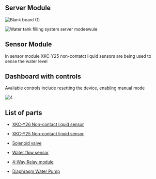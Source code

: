 ## Server Module
![Blank board (1)](https://github.com/user-attachments/assets/54be6e37-bd97-4c0d-93cb-e977861a1228)

![Water tank filling system server modeewule](https://github.com/user-attachments/assets/6f904537-a3bf-4d17-9906-dd097b8f124b)

## Sensor Module

In sensor module XKC-Y25 non-contatct liquid sensors are being used to sense the water level

## Dashboard with controls

Available controls include resetting the device, enabling manual mode 

![4](https://github.com/user-attachments/assets/d685dce1-b20f-4799-8c9a-45ef03729e59)

## List of parts
- [XKC-Y26 Non-contact liquid sensor](https://s.click.aliexpress.com/e/_olcwmj7?spm=a2g0o.order_list.order_list_main.5.4ded1802VFB7D3&dp=112.134.151.218-GmH8FXymziA&af=d99%3A&cn=1005005730447592&_gl=1*1oofl7o*_gcl_au*MTIxOTcwNjEzNS4xNzM1NzQ0NTc0*_ga*MTI0NDY5ODY5MC4xNzM1NzQ0NTc3*_ga_VED1YSGNC7*MTczNzg5NDIzNi40LjEuMTczNzg5NTExNy42MC4wLjA.)

- [XKC-Y25 Non-contact liquid sensor](https://s.click.aliexpress.com/e/_oDhu1gv?spm=a2g0o.order_list.order_list_main.30.4ded1802VFB7D3&dp=112.134.151.218-GmH8FXymziA&af=d99%3A&cn=1005006143971460&_gl=1*1f57a97*_gcl_au*MTIxOTcwNjEzNS4xNzM1NzQ0NTc0*_ga*MTI0NDY5ODY5MC4xNzM1NzQ0NTc3*_ga_VED1YSGNC7*MTczNzg5NDIzNi40LjEuMTczNzg5NTExNy42MC4wLjA.)

- [Solenoid valve](https://s.click.aliexpress.com/e/_oEJULNF?spm=a2g0o.order_list.order_list_main.10.4ded1802VFB7D3&dp=112.134.151.218-GmH8FXymziA&af=d99%3A&cn=1005005253916656&_gl=1*1f57a97*_gcl_au*MTIxOTcwNjEzNS4xNzM1NzQ0NTc0*_ga*MTI0NDY5ODY5MC4xNzM1NzQ0NTc3*_ga_VED1YSGNC7*MTczNzg5NDIzNi40LjEuMTczNzg5NTExNy42MC4wLjA.)

- [Water flow sensor](https://s.click.aliexpress.com/e/_op4ImzP?spm=a2g0o.order_list.order_list_main.15.4ded1802VFB7D3&dp=112.134.151.218-GmH8FXymziA&af=d99%3A&cn=32807693800&_gl=1*1f57a97*_gcl_au*MTIxOTcwNjEzNS4xNzM1NzQ0NTc0*_ga*MTI0NDY5ODY5MC4xNzM1NzQ0NTc3*_ga_VED1YSGNC7*MTczNzg5NDIzNi40LjEuMTczNzg5NTExNy42MC4wLjA.)

- [4-Way Relay module](https://s.click.aliexpress.com/e/_omwa2Tj?spm=a2g0o.order_list.order_list_main.35.4ded1802VFB7D3&dp=112.134.151.218-GmH8FXymziA&af=d99%3A&cn=1005002867727977&_gl=1*1skjk5y*_gcl_au*MTIxOTcwNjEzNS4xNzM1NzQ0NTc0*_ga*MTI0NDY5ODY5MC4xNzM1NzQ0NTc3*_ga_VED1YSGNC7*MTczNzg5NDIzNi40LjEuMTczNzg5NTExNy42MC4wLjA.)

- [Diaphragm Water Pump](https://www.daraz.lk/products/i153045509-s1135818071.html?urlFlag=true&mp=1&tradePath=omItm&tradeOrderId=215618206868107&tradeOrderLineId=215618206968107&spm=spm%3Da2o42.order_details.item_title.1)


